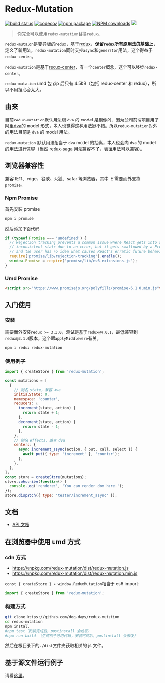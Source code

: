 # Redux-Mutation

[![build status](https://travis-ci.org/dog-days/redux-mutation.svg?branch=master)](https://travis-ci.org/dog-days/redux-mutation) [![codecov](https://codecov.io/gh/dog-days/redux-mutation/branch/master/graph/badge.svg)](https://codecov.io/gh/dog-days/redux-mutation) [![npm package](https://badge.fury.io/js/redux-mutation.svg)](https://www.npmjs.org/package/redux-mutation) [![NPM downloads](http://img.shields.io/npm/dm/redux-mutation.svg)](https://npmjs.org/package/redux-mutation) ![](https://img.shields.io/badge/minzipped%20size-4.5kb-brightgreen.svg)

> 你完全可以使用`redux-mutation`替换`redux`。

`redux-mutaion`是变异版的`redux`，基于[redux](https://redux.js.org/)，**保留`redux`所有原用法的基础上**，定义了新用法。`redux-mutation`同时支持`async`和`generator`用法，这个得益于`redux-center`。

`redux-mutation`是基于[redux-center](https://github.com/dog-days/redux-center)，有一个`center`概念，这个可以移步`redux-center`。

`redux-mutation` umd 包 gip 后只有 4.5KB（包括 redux-center 和 redux），所以不用担心会太大。

## 由来

目前`redux-mutation`默认用法跟 `dva` 的 model 是很像的，因为公司前端项目用了阿里[dva](https://github.com/dvajs/dva)的 model 形式，本人也觉得这种用法挺不错。所以`redux-mutation`对外的用法目前是 `dva` 的 model 用法。

`redux-mutation` 默认用法相当于 `dva` model 的抽离，本人也会向 `dva` 的 model 的用法进行兼容（当然 redux-saga 用法兼容不了，表面用法可以兼容）。

## 浏览器兼容性

兼容 IE11、edge、谷歌、火狐、safar 等浏览器，其中 IE 需要而外支持`promise`。

### Npm Promise

首先安装 promise

```sh
npm i promise
```

然后添加下面代码

```js
if (typeof Promise === 'undefined') {
  // Rejection tracking prevents a common issue where React gets into an
  // inconsistent state due to an error, but it gets swallowed by a Promise,
  // and the user has no idea what causes React's erratic future behavior.
  require('promise/lib/rejection-tracking').enable();
  window.Promise = require('promise/lib/es6-extensions.js');
}
```

### Umd Promise

```html
<script src="https://www.promisejs.org/polyfills/promise-6.1.0.min.js"></script>
```

## 入门使用

### 安装

需要而外安装`redux >= 3.1.0`，测试是基于`redux@4.0.1`，最低兼容到`redux@3.1.0`版本，这个跟`applyMiddleware`有关。

```sh
npm i redux redux-mutation
```

### 使用例子

```js
import { createStore } from 'redux-mutation';

const mutations = [
  {
    // 别名 state，兼容 dva
    initialState: 0,
    namespace: 'counter',
    reducers: {
      increment(state, action) {
        return state + 1;
      },
      decrement(state, action) {
        return state - 1;
      },
    },
    // 别名 effects，兼容 dva
    centers: {
      async increment_async(action, { put, call, select }) {
        await put({ type: 'increment' }, 'counter');
      },
    },
  },
];
const store = createStore(mutations);
store.subscribe(function() {
  console.log('rendered', 'You can render dom here.');
});
store.dispatch({ type: 'tester/increment_async' });
```

## 文档

- [API 文档](./docs/api/README.md)

## 在浏览器中使用 umd 方式

### cdn 方式

- https://unpkg.com/redux-mutation/dist/redux-mutation.js
- https://unpkg.com/redux-mutation/dist/redux-mutation.min.js

`const { createStore } = window.ReduxMutation`相当于 es6 import:

```js
import { createStore } from 'redux-mutation';
```

### 构建方式

```sh
git clone https://github.com/dog-days/redux-mutation
cd redux-mutation
npm install
#npm test（安装完成后，postinstall 会触发）
#npm run build （生成例子可用代码，安装完成后，postinstall 会触发）
```

然后在根目录下的`./dist`文件夹获取相关的 js 文件。

## 基于源文件运行例子

请看[这里](https://github.com/dog-days/redux-mutation/tree/master/examples)。

